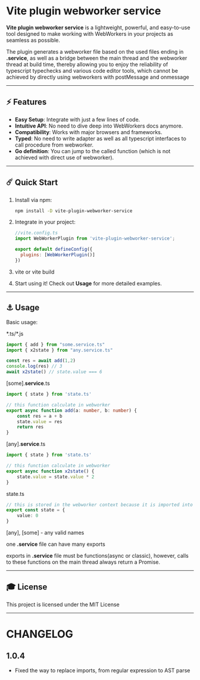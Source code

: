 # Vite plugin webworker service

**Vite plugin webworker service** is a lightweight, powerful, and easy-to-use tool designed to make working with WebWorkers in your projects as seamless as possible.

The plugin generates a webworker file based on the used files ending in **.service**, as well as a bridge between the main thread and the webworker thread at build time, thereby allowing you to enjoy the reliability of typescript typechecks and various code editor tools, which cannot be achieved by directly using webworkers with postMessage and onmessage

---

## :zap: Features

- **Easy Setup**: Integrate with just a few lines of code.
- **Intuitive API**: No need to dive deep into WebWorkers docs anymore.
- **Compatibility**: Works with major browsers and frameworks.
- **Typed**: No need to write adapter as well as all typescript interfaces to call procedure from webworker.
- **Go definition**: You can jump to the called function (which is not achieved with direct use of webworker).

---

## :comet: Quick Start

1. Install via npm:

   ```sh
   npm install -D vite-plugin-webworker-service
   ```

2. Integrate in your project:

   ```javascript
   //vite.config.ts
   import WebWorkerPlugin from 'vite-plugin-webworker-service';
   
   export default defineConfig({
     plugins: [WebWorkerPlugin()]
   })
   ```
3. vite or vite build

4. Start using it! Check out **Usage** for more detailed examples.

---

## :anchor: Usage

Basic usage:

\*.ts/\*.js
```typescript
import { add } from "some.service.ts"
import { x2state } from "any.service.ts"

const res = await add(1,2)
console.log(res) // 3
await x2state() // state.value === 6
```

[some].**service**.ts
```typescript
import { state } from 'state.ts'

// this function calculate in webworker
export async function add(a: number, b: number) {
    const res = a + b
    state.value = res
    return res
}
```

[any].**service**.ts
```typescript
import { state } from 'state.ts'

// this function calculate in webworker
export async function x2state() {
    state.value = state.value * 2
}
```

state.ts
```typescript
// this is stored in the webworker context because it is imported into .service 
export const state = {
    value: 0
}
```
[any], [some] - any valid names

one **.service** file  can have many exports

exports in **.service** file must be functions(async or classic), 
however, calls to these functions on the main thread always return a Promise.

---

## :mortar_board: License

This project is licensed under the MIT License

---

# CHANGELOG

## 1.0.4

- Fixed the way to replace imports, from regular expression to AST parse
